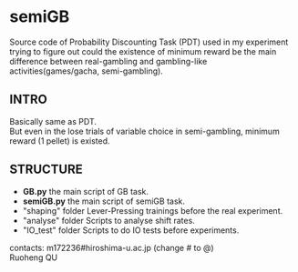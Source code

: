 # semiGB

Source code of Probability Discounting Task (PDT) used in my experiment trying to figure out could the existence of minimum reward be the main difference between real-gambling and gambling-like activities(games/gacha, semi-gambling).

## INTRO
Basically same as PDT.    
But even in the lose trials of variable choice in semi-gambling, minimum reward (1 pellet) is existed.

     
## STRUCTURE
* **GB.py**
  the main script of GB task.    
* **semiGB.py**
  the main script of semiGB task.
* "shaping" folder
  Lever-Pressing trainings before the real experiment.
* "analyse" folder
  Scripts to analyse shift rates.
* "IO_test" folder
  Scripts to do IO tests before experiments.

contacts: m172236#hiroshima-u.ac.jp (change # to @)    
          Ruoheng QU
